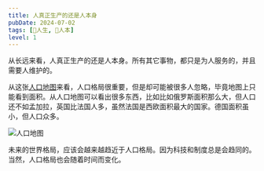 ```yaml
---
title: 人真正生产的还是人本身
pubDate: 2024-07-02
tags: [💖人生, 👶人本]
level: 1
---
```


从长远来看，人真正生产的还是人本身。所有其它事物，都只是为人服务的，并且需要人维护的。

从这张[人口地图]来看，人口格局很重要，但是却可能被很多人忽略，毕竟地图上只能看到面积。从人口地图可以看出很多东西，比如比如俄罗斯面积那么大，但人口还不如孟加拉，英国比法国人多，虽然法国是西欧面积最大的国家。德国面积虽小，但人口众多。

![人口地图](/images/Population-cartogram_World_8192.png)

未来的世界格局，应该会越来越趋近于人口格局。因为科技和制度总是会趋同的。当然，人口格局也会随着时间而变化。

[人口地图]: https://ourworldindata.org/world-population-cartogram
